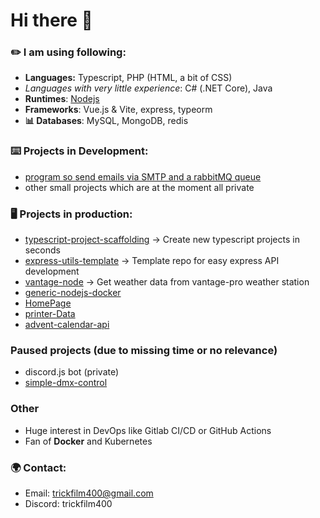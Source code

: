# Hi there 👋

### ✏️ I am using following:
- **Languages:** Typescript, PHP (HTML, a bit of CSS)
- _Languages with very little experience_: C# (.NET Core), Java
- **Runtimes**: [Nodejs](https://nodejs.org/en/)
- **Frameworks**: Vue.js & Vite, express, typeorm
- **📊 Databases**: MySQL, MongoDB, redis

### ⌨️ Projects in Development:
- [program so send emails via SMTP and a rabbitMQ queue](https://github.com/node-mail-broadcast)
- other small projects which are at the moment all private

### 🖥️ Projects in production:
- [typescript-project-scaffolding](https://github.com/Trickfilm400/typescript-project-scaffolding) -> Create new typescript projects in seconds
- [express-utils-template](https://github.com/Trickfilm400/express-utils-template) -> Template repo for easy express API development
- [vantage-node](https://github.com/trickfilm400/vantage-node) -> Get weather data from vantage-pro weather station
- [generic-nodejs-docker](https://github.com/trickfilm400/generic-nodejs-docker)
- [HomePage](https://github.com/trickfilm400/homepage)
- [printer-Data](https://github.com/Trickfilm400/printer-data)
- [advent-calendar-api](https://github.com/Trickfilm400/advent-calendar-api)

### Paused projects (due to missing time or no relevance)
- discord.js bot (private)
- [simple-dmx-control](https://github.com/Trickfilm400/simple-dmx-control)

### Other
- Huge interest in DevOps like Gitlab CI/CD or GitHub Actions
- Fan of **Docker** and Kubernetes

### 🌍 Contact:
- Email: trickfilm400@gmail.com
- Discord: trickfilm400
